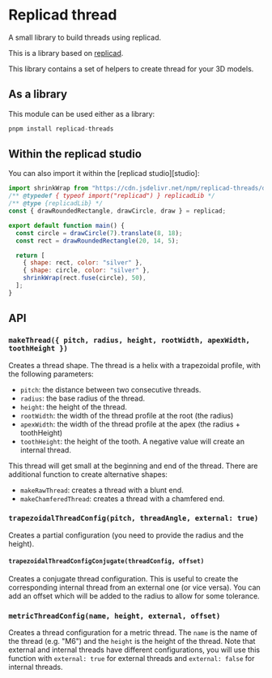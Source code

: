 # Replicad thread

A small library to build threads using replicad.

This is a library based on [replicad](https://replicad.xyz).

This library contains a set of helpers to create thread for your 3D models.

## As a library

This module can be used either as a library:

```js
pnpm install replicad-threads
```

## Within the replicad studio

You can also import it within the [replicad studio][studio]:

```js
import shrinkWrap from "https://cdn.jsdelivr.net/npm/replicad-threads/dist/studio/replicad-threads.js";
/** @typedef { typeof import("replicad") } replicadLib */
/** @type {replicadLib} */
const { drawRoundedRectangle, drawCircle, draw } = replicad;

export default function main() {
  const circle = drawCircle(7).translate(8, 18);
  const rect = drawRoundedRectangle(20, 14, 5);

  return [
    { shape: rect, color: "silver" },
    { shape: circle, color: "silver" },
    shrinkWrap(rect.fuse(circle), 50),
  ];
}
```

## API

### `makeThread({ pitch, radius, height, rootWidth, apexWidth, toothHeight })`

Creates a thread shape. The thread is a helix with a trapezoidal profile, with
the following parameters:

- `pitch`: the distance between two consecutive threads.
- `radius`: the base radius of the thread.
- `height`: the height of the thread.
- `rootWidth`: the width of the thread profile at the root (the radius)
- `apexWidth`: the width of the thread profile at the apex (the radius + toothHeight)
- `toothHeight`: the height of the tooth. A negative value will create an internal thread.

This thread will get small at the beginning and end of the thread. There are
additional function to create alternative shapes:

- `makeRawThread`: creates a thread with a blunt end.
- `makeChamferedThread`: creates a thread with a chamfered end.

### `trapezoidalThreadConfig(pitch, threadAngle, external: true)`

Creates a partial configuration (you need to provide the radius and the
height).

#### `trapezoidalThreadConfigConjugate(threadConfig, offset)`

Creates a conjugate thread configuration. This is useful to create the
corresponding internal thread from an external one (or vice versa). You can add
an offset which will be added to the radius to allow for some tolerance.

### `metricThreadConfig(name, height, external, offset)`

Creates a thread configuration for a metric thread. The `name` is the name of
the thread (e.g. "M6") and the `height` is the height of the thread. Note that
external and internal threads have different configurations, you will use this
function with `external: true` for external threads and `external: false` for
internal threads.
